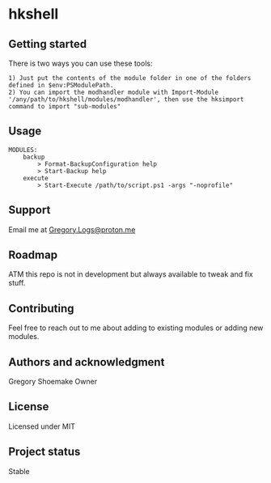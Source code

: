 # hkshell



## Getting started

There is two ways you can use these tools:

    1) Just put the contents of the module folder in one of the folders defined in $env:PSModulePath.
    2) You can import the modhandler module with Import-Module '/any/path/to/hkshell/modules/modhandler', then use the hksimport command to import "sub-modules"

## Usage

    MODULES:
        backup
            > Format-BackupConfiguration help
            > Start-Backup help
        execute
            > Start-Execute /path/to/script.ps1 -args "-noprofile"

## Support
Email me at Gregory.Logs@proton.me

## Roadmap
ATM this repo is not in development but always available to tweak and fix stuff.

## Contributing
Feel free to reach out to me about adding to existing modules or adding new modules.

## Authors and acknowledgment
Gregory Shoemake        Owner

## License
Licensed under MIT

## Project status
Stable
